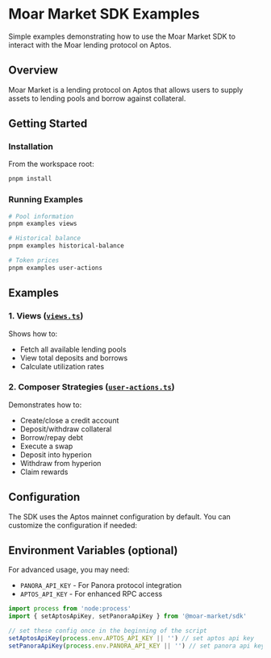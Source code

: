 # Moar Market SDK Examples

Simple examples demonstrating how to use the Moar Market SDK to interact with the Moar lending protocol on Aptos.

## Overview

Moar Market is a lending protocol on Aptos that allows users to supply assets to lending pools and borrow against collateral.

## Getting Started

### Installation

From the workspace root:
```bash
pnpm install
```

### Running Examples

```bash
# Pool information
pnpm examples views

# Historical balance
pnpm examples historical-balance

# Token prices
pnpm examples user-actions

```

## Examples

### 1. Views ([`views.ts`](./src/views.ts))
Shows how to:
- Fetch all available lending pools
- View total deposits and borrows
- Calculate utilization rates

### 2. Composer Strategies ([`user-actions.ts`](./src/user-actions.ts))
Demonstrates how to:
- Create/close a credit account
- Deposit/withdraw collateral
- Borrow/repay debt
- Execute a swap
- Deposit into hyperion
- Withdraw from hyperion
- Claim rewards

## Configuration

The SDK uses the Aptos mainnet configuration by default. You can customize the configuration if needed:

## Environment Variables (optional)

For advanced usage, you may need:
- `PANORA_API_KEY` - For Panora protocol integration
- `APTOS_API_KEY` - For enhanced RPC access

```typescript
import process from 'node:process'
import { setAptosApiKey, setPanoraApiKey } from '@moar-market/sdk'

// set these config once in the beginning of the script
setAptosApiKey(process.env.APTOS_API_KEY || '') // set aptos api key
setPanoraApiKey(process.env.PANORA_API_KEY || '') // set panora api key if using panora swap
```
